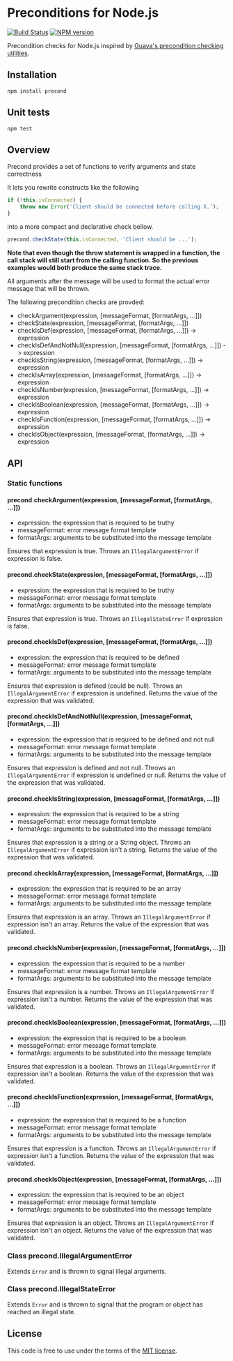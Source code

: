 # Preconditions for Node.js
[![Build Status](https://secure.travis-ci.org/MathieuTurcotte/node-precond.png?branch=master)](https://travis-ci.org/MathieuTurcotte/node-precond)
[![NPM version](https://badge.fury.io/js/precond.png)](http://badge.fury.io/js/precond)

Precondition checks for Node.js inspired by [Guava's precondition checking
utilities](https://code.google.com/p/guava-libraries/wiki/PreconditionsExplained).

## Installation

```
npm install precond
```

## Unit tests

```
npm test
```

## Overview

Precond provides a set of functions to verify arguments and state correctness

It lets you rewrite constructs like the following

```js
if (!this.isConnected) {
    throw new Error('Client should be connected before calling X.');
}
```

into a more compact and declarative check bellow.

```js
precond.checkState(this.isConnected, 'Client should be ...');
```

**Note that even though the throw statement is wrapped in a function, the call
stack will still start from the calling function. So the previous examples would
both produce the same stack trace.**

All arguments after the message will be used to format the actual error
message that will be thrown.

The following precondition checks are provded:

- checkArgument(expression, [messageFormat, [formatArgs, ...]])
- checkState(expression, [messageFormat, [formatArgs, ...]])
- checkIsDef(expression, [messageFormat, [formatArgs, ...]]) -> expression
- checkIsDefAndNotNull(expression, [messageFormat, [formatArgs, ...]]) -> expression
- checkIsString(expression, [messageFormat, [formatArgs, ...]]) -> expression
- checkIsArray(expression, [messageFormat, [formatArgs, ...]]) -> expression
- checkIsNumber(expression, [messageFormat, [formatArgs, ...]]) -> expression
- checkIsBoolean(expression, [messageFormat, [formatArgs, ...]]) -> expression
- checkIsFunction(expression, [messageFormat, [formatArgs, ...]]) -> expression
- checkIsObject(expression, [messageFormat, [formatArgs, ...]]) -> expression

## API

### Static functions

#### precond.checkArgument(expression, [messageFormat, [formatArgs, ...]])

- expression: the expression that is required to be truthy
- messageFormat: error message format template
- formatArgs: arguments to be substituted into the message template

Ensures that expression is true. Throws an `IllegalArgumentError` if expression
is false.

#### precond.checkState(expression, [messageFormat, [formatArgs, ...]])

- expression: the expression that is required to be truthy
- messageFormat: error message format template
- formatArgs: arguments to be substituted into the message template

Ensures that expression is true. Throws an `IllegalStateError` if expression
is false.

#### precond.checkIsDef(expression, [messageFormat, [formatArgs, ...]])

- expression: the expression that is required to be defined
- messageFormat: error message format template
- formatArgs: arguments to be substituted into the message template

Ensures that expression is defined (could be null). Throws an
`IllegalArgumentError` if expression is undefined. Returns the value of
the expression that was validated.

#### precond.checkIsDefAndNotNull(expression, [messageFormat, [formatArgs, ...]])

- expression: the expression that is required to be defined and not null
- messageFormat: error message format template
- formatArgs: arguments to be substituted into the message template

Ensures that expression is defined and not null. Throws an
`IllegalArgumentError` if expression is undefined or null. Returns the value of
the expression that was validated.

#### precond.checkIsString(expression, [messageFormat, [formatArgs, ...]])

- expression: the expression that is required to be a string
- messageFormat: error message format template
- formatArgs: arguments to be substituted into the message template

Ensures that expression is a string or a String object. Throws an
`IllegalArgumentError` if expression isn't a string. Returns the value of
the expression that was validated.

#### precond.checkIsArray(expression, [messageFormat, [formatArgs, ...]])

- expression: the expression that is required to be an array
- messageFormat: error message format template
- formatArgs: arguments to be substituted into the message template

Ensures that expression is an array. Throws an `IllegalArgumentError` if
expression isn't an array. Returns the value of the expression that was
validated.

#### precond.checkIsNumber(expression, [messageFormat, [formatArgs, ...]])

- expression: the expression that is required to be a number
- messageFormat: error message format template
- formatArgs: arguments to be substituted into the message template

Ensures that expression is a number. Throws an `IllegalArgumentError` if
expression isn't a number. Returns the value of the expression that was
validated.

#### precond.checkIsBoolean(expression, [messageFormat, [formatArgs, ...]])

- expression: the expression that is required to be a boolean
- messageFormat: error message format template
- formatArgs: arguments to be substituted into the message template

Ensures that expression is a boolean. Throws an `IllegalArgumentError` if
expression isn't a boolean. Returns the value of the expression that was
validated.

#### precond.checkIsFunction(expression, [messageFormat, [formatArgs, ...]])

- expression: the expression that is required to be a function
- messageFormat: error message format template
- formatArgs: arguments to be substituted into the message template

Ensures that expression is a function. Throws an `IllegalArgumentError` if
expression isn't a function. Returns the value of the expression that was
validated.

#### precond.checkIsObject(expression, [messageFormat, [formatArgs, ...]])

- expression: the expression that is required to be an object
- messageFormat: error message format template
- formatArgs: arguments to be substituted into the message template

Ensures that expression is an object. Throws an `IllegalArgumentError` if
expression isn't an object. Returns the value of the expression that was
validated.

### Class precond.IllegalArgumentError

Extends `Error` and is thrown to signal illegal arguments.

### Class precond.IllegalStateError

Extends `Error` and is thrown to signal that the program or object has reached
an illegal state.

## License

This code is free to use under the terms of the [MIT license](http://mturcotte.mit-license.org/).
